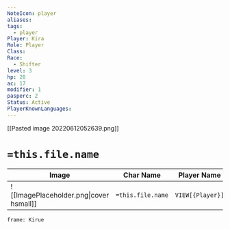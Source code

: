 ```yaml
---
NoteIcon: player
aliases: 
tags:
  - player
Player: Kira
Role: Player
Class: 
Race:
  - Shifter
level: 3
hp: 28
ac: 17
modifier: 1
pasperc: 2
Status: Active
PlayerKnownLanguages:
---
```




[[Pasted image 20220612052639.png]]

# `=this.file.name`

| Image                                              | Char Name         | Player Name    | Class         | Race         | Level         |
| -------------------------------------------------- | ----------------- | -------------- | ------------- | ------------ | ------------- |
| ![[ImagePlaceholder.png\|cover hsmall]] | `=this.file.name` |  `VIEW[{Player}]` | `VIEW[{Class}]` | `VIEW[{Race}]` | `VIEW[{level}]` |
```custom-frames
frame: Kirue
```